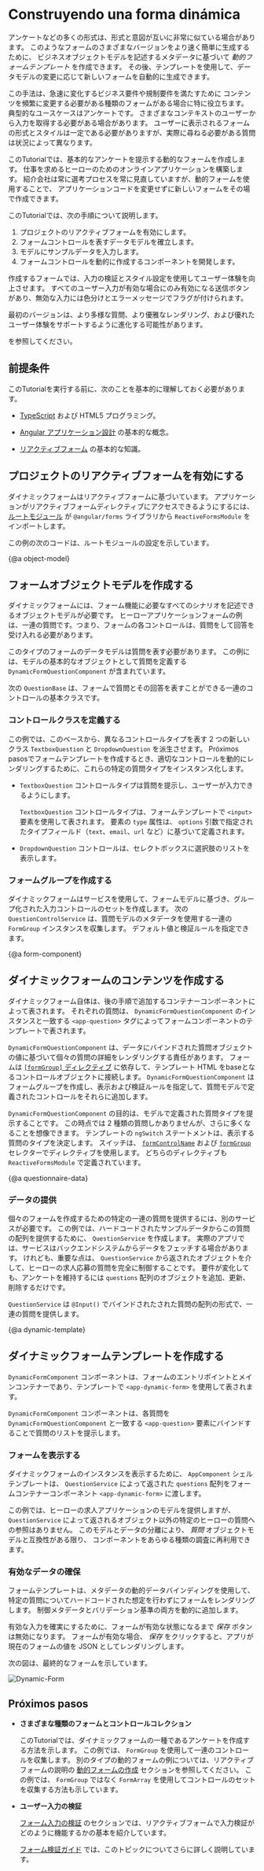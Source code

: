 # Construyendo una forma dinámica

アンケートなどの多くの形式は、形式と意図が互いに非常に似ている場合があります。
このようなフォームのさまざまなバージョンをより速く簡単に生成するために、
ビジネスオブジェクトモデルを記述するメタデータに基づいて *動的フォームテンプレート* を作成できます。
その後、テンプレートを使用して、データモデルの変更に応じて新しいフォームを自動的に生成できます。

この手法は、急速に変化するビジネス要件や規制要件を満たすために
コンテンツを頻繁に変更する必要がある種類のフォームがある場合に特に役立ちます。
典型的なユースケースはアンケートです。 さまざまなコンテキストのユーザーから入力を取得する必要がある場合があります。
ユーザーに表示されるフォームの形式とスタイルは一定である必要がありますが、実際に尋ねる必要がある質問は状況によって異なります。

このTutorialでは、基本的なアンケートを提示する動的なフォームを作成します。
仕事を求めるヒーローのためのオンラインアプリケーションを構築します。
紹介会社は常に選考プロセスを常に見直していますが、動的フォームを使用することで、
アプリケーションコードを変更せずに新しいフォームをその場で作成できます。

このTutorialでは、次の手順について説明します。

1. プロジェクトのリアクティブフォームを有効にします。
2. フォームコントロールを表すデータモデルを確立します。
3. モデルにサンプルデータを入力します。
4. フォームコントロールを動的に作成するコンポーネントを開発します。

作成するフォームでは、入力の検証とスタイル設定を使用してユーザー体験を向上させます。
すべてのユーザー入力が有効な場合にのみ有効になる送信ボタンがあり、無効な入力には色分けとエラーメッセージでフラグが付けられます。

最初のバージョンは、より多様な質問、より優雅なレンダリング、および優れたユーザー体験をサポートするように進化する可能性があります。

<div class="alert is-helpful">

<live-example name="dynamic-form"></live-example> を参照してください。

</div>

## 前提条件

このTutorialを実行する前に、次のことを基本的に理解しておく必要があります。

* [TypeScript](https://www.typescriptlang.org/docs/home.html "The TypeScript language") および HTML5 プログラミング。

* [Angular アプリケーション設計](guide/architecture "Introduction to Angular app-design concepts") の基本的な概念。

* [リアクティブフォーム](guide/reactive-forms "Reactive forms guide") の基本的な知識。

## プロジェクトのリアクティブフォームを有効にする

ダイナミックフォームはリアクティブフォームに基づいています。 アプリケーションがリアクティブフォームディレクティブにアクセスできるようにするには、 [ルートモジュール](guide/bootstrapping "Learn about bootstrapping an app from the root module.") が `@angular/forms` ライブラリから `ReactiveFormsModule` をインポートします。

この例の次のコードは、ルートモジュールの設定を示しています。

<code-tabs>

  <code-pane header="app.module.ts" path="dynamic-form/src/app/app.module.ts">

  </code-pane>

  <code-pane header="main.ts" path="dynamic-form/src/main.ts">

  </code-pane>

</code-tabs>

{@a object-model}

## フォームオブジェクトモデルを作成する

ダイナミックフォームには、フォーム機能に必要なすべてのシナリオを記述できるオブジェクトモデルが必要です。
ヒーローアプリケーションフォームの例は、一連の質問です。つまり、フォームの各コントロールは、質問をして回答を受け入れる必要があります。

このタイプのフォームのデータモデルは質問を表す必要があります。
この例には、モデルの基本的なオブジェクトとして質問を定義する `DynamicFormQuestionComponent` が含まれています。

次の `QuestionBase` は、フォームで質問とその回答を表すことができる一連のコントロールの基本クラスです。

<code-example path="dynamic-form/src/app/question-base.ts" header="src/app/question-base.ts">

</code-example>

### コントロールクラスを定義する

この例では、このベースから、異なるコントロールタイプを表す
2 つの新しいクラス `TextboxQuestion` と `DropdownQuestion` を派生させます。
Próximos pasosでフォームテンプレートを作成するとき、適切なコントロールを動的にレンダリングするために、これらの特定の質問タイプをインスタンス化します。

* `TextboxQuestion` コントロールタイプは質問を提示し、ユーザーが入力できるようにします。

   <code-example path="dynamic-form/src/app/question-textbox.ts" header="src/app/question-textbox.ts"></code-example>

   `TextboxQuestion` コントロールタイプは、フォームテンプレートで `<input>` 要素を使用して表されます。
   要素の `type` 属性は、 `options` 引数で指定されたタイプフィールド（`text`、`email`、`url` など）に基づいて定義されます。

* `DropdownQuestion` コントロールは、セレクトボックスに選択肢のリストを表示します。

   <code-example path="dynamic-form/src/app/question-dropdown.ts" header="src/app/question-dropdown.ts"></code-example>

### フォームグループを作成する

ダイナミックフォームはサービスを使用して、フォームモデルに基づき、グループ化された入力コントロールのセットを作成します。
次の `QuestionControlService` は、質問モデルのメタデータを使用する一連の `FormGroup` インスタンスを収集します。 デフォルト値と検証ルールを指定できます。

<code-example path="dynamic-form/src/app/question-control.service.ts" header="src/app/question-control.service.ts"></code-example>

{@a form-component}

## ダイナミックフォームのコンテンツを作成する

ダイナミックフォーム自体は、後の手順で追加するコンテナーコンポーネントによって表されます。
それぞれの質問は、 `DynamicFormQuestionComponent` のインスタンスと一致する `<app-question>` タグによってフォームコンポーネントのテンプレートで表されます。

`DynamicFormQuestionComponent` は、データにバインドされた質問オブジェクトの値に基づいて個々の質問の詳細をレンダリングする責任があります。
フォームは [`[formGroup]` ディレクティブ](api/forms/FormGroupDirective "API reference") に依存して、テンプレート HTML をbaseとなるコントロールオブジェクトに接続します。
`DynamicFormQuestionComponent` はフォームグループを作成し、表示および検証ルールを指定して、質問モデルで定義されたコントロールをそれらに追加します。

<code-tabs>

  <code-pane header="dynamic-form-question.component.html" path="dynamic-form/src/app/dynamic-form-question.component.html">

  </code-pane>

  <code-pane header="dynamic-form-question.component.ts" path="dynamic-form/src/app/dynamic-form-question.component.ts">

  </code-pane>

</code-tabs>

`DynamicFormQuestionComponent` の目的は、モデルで定義された質問タイプを提示することです。
この時点では 2 種類の質問しかありませんが、さらに多くなることを想像できます。
テンプレートの `ngSwitch` ステートメントは、表示する質問のタイプを決定します。
スイッチは、 [`formControlName`](api/forms/FormControlName "FormControlName directive API reference") および [`formGroup`](api/forms/FormGroupDirective "FormGroupDirective API reference") セレクターでディレクティブを使用します。 どちらのディレクティブも `ReactiveFormsModule` で定義されています。

{@a questionnaire-data}

### データの提供

個々のフォームを作成するための特定の一連の質問を提供するには、別のサービスが必要です。
この例では、ハードコードされたサンプルデータからこの質問の配列を提供するために、 `QuestionService` を作成します。
実際のアプリでは、サービスはバックエンドシステムからデータをフェッチする場合があります。
けれども、重要な点は、 `QuestionService` から返されたオブジェクトを介して、ヒーローの求人応募の質問を完全に制御することです。
要件が変化しても、アンケートを維持するには `questions` 配列のオブジェクトを追加、更新、削除するだけです。


`QuestionService` は `@Input()` でバインドされたされた質問の配列の形式で、一連の質問を提供します。

<code-example path="dynamic-form/src/app/question.service.ts" header="src/app/question.service.ts">

</code-example>


{@a dynamic-template}

## ダイナミックフォームテンプレートを作成する

`DynamicFormComponent` コンポーネントは、フォームのエントリポイントとメインコンテナーであり、テンプレートで `<app-dynamic-form>` を使用して表されます。

`DynamicFormComponent` コンポーネントは、各質問を `DynamicFormQuestionComponent` と一致する `<app-question>` 要素にバインドすることで質問のリストを提示します。

<code-tabs>

  <code-pane header="dynamic-form.component.html" path="dynamic-form/src/app/dynamic-form.component.html">

  </code-pane>

  <code-pane header="dynamic-form.component.ts" path="dynamic-form/src/app/dynamic-form.component.ts">

  </code-pane>

</code-tabs>

### フォームを表示する

ダイナミックフォームのインスタンスを表示するために、 `AppComponent` シェルテンプレートは、 `QuestionService` によって返された `questions` 配列をフォームコンテナーコンポーネント `<app-dynamic-form>` に渡します。

<code-example path="dynamic-form/src/app/app.component.ts" header="app.component.ts">

</code-example>

この例では、ヒーローの求人アプリケーションのモデルを提供しますが、
`QuestionService` によって返されるオブジェクト以外の特定のヒーローの質問への参照はありません。
このモデルとデータの分離により、 *質問* オブジェクトモデルと互換性がある限り、
コンポーネントをあらゆる種類の調査に再利用できます。

### 有効なデータの確保

フォームテンプレートは、メタデータの動的データバインディングを使用して、
特定の質問についてハードコードされた想定を行わずにフォームをレンダリングします。
制御メタデータとバリデーション基準の両方を動的に追加します。

有効な入力を確実にするために、フォームが有効な状態になるまで *保存* ボタンは無効になります。
フォームが有効な場合、 *保存* をクリックすると、アプリが現在のフォームの値を JSON としてレンダリングします。

次の図は、最終的なフォームを示しています。

<div class="lightbox">
  <img src="generated/images/guide/dynamic-form/dynamic-form.png" alt="Dynamic-Form">
</div>

## Próximos pasos

* **さまざまな種類のフォームとコントロールコレクション**

   このTutorialでは、ダイナミックフォームの一種であるアンケートを作成する方法を示します。
   この例では、 `FormGroup` を使用して一連のコントロールを収集します。
   別のタイプの動的フォームの例については、リアクティブフォームの説明の [動的フォームの作成](guide/reactive-forms#creating-dynamic-forms "Create dynamic forms with arrays") セクションを参照してください。
   この例では、 `FormGroup` ではなく `FormArray` を使用してコントロールのセットを収集する方法も示しています。

* **ユーザー入力の検証**

   [フォーム入力の検証](guide/reactive-forms#validating-form-input "Basic input validation") のセクションでは、リアクティブフォームで入力検証がどのように機能するかの基本を紹介しています。

   [フォーム検証ガイド](guide/form-validation "Form validation guide") では、このトピックについてさらに詳しく説明しています。
